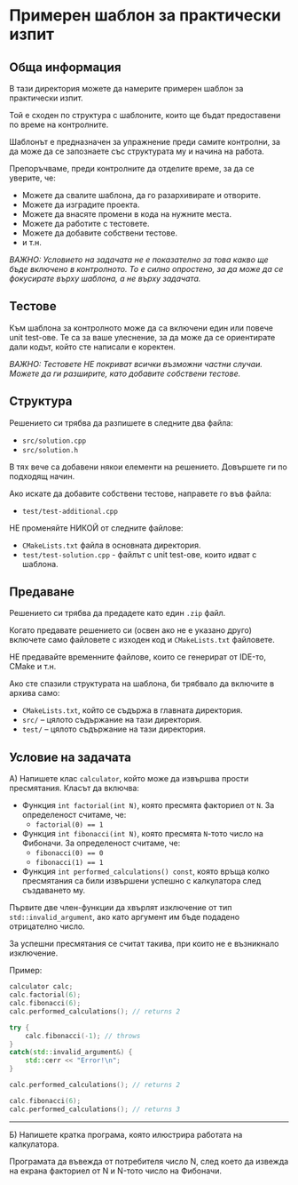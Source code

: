 # Примерен шаблон за практически изпит

## Обща информация

В тази директория можете да намерите примерен шаблон за практически изпит.

Той е сходен по структура с шаблоните, които ще бъдат предоставени по време на контролните.

Шаблонът е предназначен за упражнение преди самите контролни, за да може да се запознаете със структурата му и начина на работа.

Препоръчваме, преди контролните да отделите време, за да се уверите, че:

* Можете да свалите шаблона, да го разархивирате и отворите.
* Можете да изградите проекта.
* Можете да внасяте промени в кода на нужните места.
* Можете да работите с тестовете.
* Можете да добавите собствени тестове.
* и т.н.

*ВАЖНО: Условието на задачата не е показателно за това какво ще бъде включено в контролното. То е силно опростено, за да може да се фокусирате върху шаблона, а не върху задачата.*

## Тестове

Към шаблона за контролното може да са включени един или повече unit test-ове. Те са за ваше улеснение, за да може да се ориентирате дали кодът, който сте написали е коректен.

*ВАЖНО: Тестовете НЕ покриват всички възможни частни случаи. Можете да ги разширите, като добавите собствени тестове.*

## Структура

Решението си трябва да разпишете в следните два файла:

* `src/solution.cpp`
* `src/solution.h`

В тях вече са добавени някои елементи на решението. Довършете ги по подходящ начин.

Ако искате да добавите собствени тестове, направете го във файла:

* `test/test-additional.cpp`

НЕ променяйте НИКОЙ от следните файлове:

* `CMakeLists.txt` файла в основната директория.
* `test/test-solution.cpp` - файлът с unit test-ове, които идват с шаблона.

## Предаване

Решението си трябва да предадете като един `.zip` файл.

Когато предавате решението си (освен ако не е указано друго) включете само файловете с изходен код и `CMakeLists.txt` файловете.

НЕ предавайте временните файлове, които се генерират от IDE-то, CMake и т.н.

Ако сте спазили структурата на шаблона, би трябвало да включите в архива само:

* `CMakeLists.txt`, който се съдържа в главната директория.
* `src/` – цялото съдържание на тази директория.
* `test/` – цялото съдържание на тази директория.

## Условие на задачата

А) Напишете клас `calculator`, който може да извършва прости пресмятания. Класът да включва:

* Функция `int factorial(int N)`, която пресмята факториел от `N`. За определеност считаме, че:
  * `factorial(0) == 1`
* Функция `int fibonacci(int N)`, която пресмята `N`-тото число на Фибоначи. За определеност считаме, че:
  * `fibonacci(0) == 0`
  * `fibonacci(1) == 1`
* Функция `int performed_calculations() const`, която връща колко пресмятания са били извършени успешно с калкулатора след създаването му. 

Първите две член-функции да хвърлят изключение от тип `std::invalid_argument`, ако като аргумент им бъде подадено отрицателно число.

За успешни пресмятания се считат такива, при които не е възникнало изключение.

Пример:

```cpp
calculator calc;
calc.factorial(6);
calc.fibonacci(6);
calc.performed_calculations(); // returns 2

try {
    calc.fibonacci(-1); // throws
}
catch(std::invalid_argument&) {
    std::cerr << "Error!\n";
}

calc.performed_calculations(); // returns 2

calc.fibonacci(6);
calc.performed_calculations(); // returns 3
```

***

Б) Напишете кратка програма, която илюстрира работата на калкулатора.

Програмата да въвежда от потребителя число N, след което да извежда на екрана факториел от N и N-тото число на Фибоначи.
